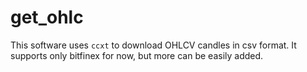 # get_ohlc

This software uses `ccxt` to download OHLCV candles in csv format.
It supports only bitfinex for now, but more can be easily added.
